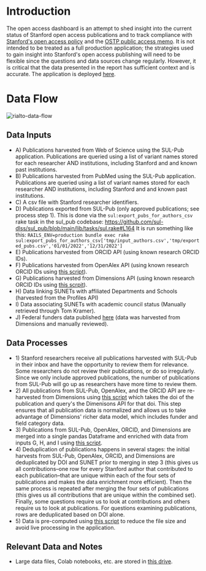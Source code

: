 # Introduction
The open access dashboard is an attempt to shed insight into the current status of Stanford open access publications and to track compliance with [Stanford's open access policy](https://laneguides.stanford.edu/openaccess/policies) and the [OSTP public access memo](https://www.whitehouse.gov/wp-content/uploads/2022/08/08-2022-OSTP-Public-Access-Memo.pdf). It is not intended to be treated as a full production application; the strategies used to gain insight into Stanford's open access publishing will need to be flexible since the questions and data sources change regularly. However, it is critical that the data presented in the report has sufficient context and is accurate. The application is deployed [here](https://sul-dlss-labs-rialto-scripts-oa-dashboardoa-dashboard-yiuiox.streamlit.app/).
# Data Flow
![rialto-data-flow](https://github.com/sul-dlss-labs/rialto-scripts/assets/37662787/efc97170-161a-4094-8938-2c79e8a3b9c9)
## Data Inputs
- A) Publications harvested from Web of Science using the SUL-Pub application. Publications are queried using a list of variant names stored for each researcher AND institutions, including Stanford and and known past institutions.
- B) Publications harvested from PubMed using the SUL-Pub application. Publications are queried using a list of variant names stored for each researcher AND institutions, including Stanford and and known past institutions.
- C) A csv file with Stanford researcher identifiers.
- D) Publications exported from SUL-Pub (only approved publications; see process step 1). This is done via the `sul:export_pubs_for_authors_csv` rake task in the sul_pub codebase: https://github.com/sul-dlss/sul_pub/blob/main/lib/tasks/sul.rake#L164  It is run something like this: `RAILS_ENV=production bundle exec rake sul:export_pubs_for_authors_csv['tmp/input_authors.csv','tmp/exported_pubs.csv','01/01/2022','12/31/2022']`
- E) Publications harvested from ORCID API (using known research ORCID IDs).
- F) Publications harvested from OpenAlex API (using known research ORCID IDs using [this script](https://github.com/sul-dlss-labs/rialto-scripts/blob/master/oa_dashboard/harvest_scripts/get_openalex_pubs_from_orcid.py)).
- G) Publications harvested from Dimensions API (using known research ORCID IDs using [this scrpit](https://github.com/sul-dlss-labs/rialto-scripts/blob/master/oa_dashboard/harvest_scripts/get_dimensions_pubs_from_orcids.py)).
- H) Data linking SUNETs with affiliated Departments and Schools (harvested from the Profiles API)
- I) Data associating SUNETs with academic council status (Manually retrieved through Tom Kramer).
- J) Federal funders data published [here](https://zenodo.org/record/7438427) (data was harvested from Dimensions and manually reviewed).
## Data Processes
- 1\) Stanford researchers receive all publications harvested with SUL-Pub in their inbox and have the opportunity to review them for relevance. Some researchers do not review their publications, or do so irregularly. Since we only include approved publications, the number of publications from SUL-Pub will go up as researchers have more time to review them.
- 2\) All publications from SUL-Pub, OpenAlex, and the ORCID API are re-harvested from Dimensions using [this script](https://github.com/sul-dlss-labs/rialto-scripts/blob/master/oa_dashboard/harvest_scripts/get_dimensions_pubs_from_dois.py) which takes the doi of the publication and query's the Dimenisons API for that doi. This step ensures that all publication data is normalized and allows us to take advantage of Dimensions' richer data model, which includes funder and field category data.
- 3\) Publications from SUL-Pub, OpenAlex, ORCID, and Dimensions are merged into a single pandas Dataframe and enriched with data from inputs G, H, and I using [this script](https://github.com/sul-dlss-labs/rialto-scripts/blob/master/oa_dashboard/enrich_publication_data.py).
- 4\) Deduplication of publications happens in several stages: the initial harvests from SUL-Pub, OpenAlex, ORCID, and Dimensions are deduplicated by DOI and SUNET prior to merging in step 3 (this gives us all contributions–one row for every Stanford author that contributed to each publication–that are unique within each of the four sets of publications and makes the data enrichment more efficient). Then the same process is repeated after merging the four sets of publications (this gives us all contributions that are unique within the combined set). Finally, some questions require us to look at contributions and others require us to look at publications. For questions examining publications, rows are deduplicated based on DOI alone.
- 5\) Data is pre-computed using [this script](https://github.com/sul-dlss-labs/rialto-scripts/blob/master/oa_dashboard/pickle_dashboard_data.py) to reduce the file size and avoid live processing in the application.
## Relevant Data and Notes
- Large data files, Colab notebooks, etc. are stored in [this drive](https://drive.google.com/drive/u/0/folders/1Zp87F27PselSSZGT4xv0inGuwC1GXEop).
